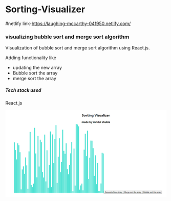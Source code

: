 # Sorting-Visualizer
#netlify link-https://laughing-mccarthy-04f950.netlify.com/
<h3>visualizing bubble sort and merge sort algorithm</h3>
Visualization of bubble sort and merge sort algorithm using React.js.


Adding functionality like
<ul>
<li>updating the new array
<li>Bubble sort the array
<li>merge sort the array
</ul>
<h5>Tech stack used</h5>
React.js 

![alt text](https://github.com/mridul037/Sorting-Visualizer/blob/master/sort.PNG)
